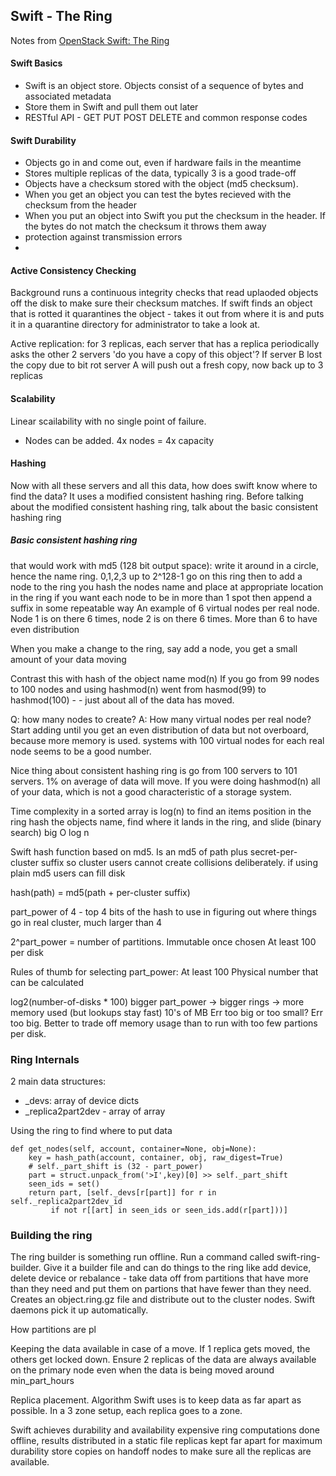 
## Swift - The Ring
Notes from [OpenStack Swift: The Ring](https://www.youtube.com/watch?v=LzaQKKp58JI)

#### Swift Basics
- Swift is an object store.  Objects consist of a sequence of bytes and associated metadata
- Store them in Swift and pull them out later
- RESTful API - GET PUT POST DELETE and common response codes

#### Swift Durability
- Objects go in and come out, even if hardware fails in the meantime
- Stores multiple replicas of the data, typically 3 is a good trade-off
- Objects have a checksum stored with the object (md5 checksum). 
- When you get an object you can test the bytes recieved with the checksum from the header 
- When you put an object into Swift you put the checksum in the header.  If the bytes do not match the checksum it throws them away
- protection against transmission errors
- 
#### Active Consistency Checking
Background runs a continuous integrity checks that read uplaoded objects off the disk to make sure their checksum matches.  If swift finds an object that is rotted it quarantines the object - takes it out from where it is and puts it in a quarantine directory for administrator to take a look at.

Active replication: for 3 replicas, each server that has a replica periodically asks the other 2 servers 'do you have a copy of this object'?
If server B lost the copy due to bit rot server A will push out a fresh copy, now back up to 3 replicas

#### Scalability
Linear scailability with no single point of failure.  
- Nodes can be added.  4x nodes = 4x capacity

#### Hashing
Now with all these servers and all this data, how does swift know where to find the data?
It uses a modified consistent hashing ring. 
Before talking about the modified consistent hashing ring, talk about the basic consistent hashing ring

##### Basic consistent hashing ring
that would work with md5 (128 bit output space): write it around in a circle, hence the name ring.  0,1,2,3 up to 2^128-1 go on this ring
then to add a node to the ring you hash the nodes name and place at appropriate location in the ring
if you want each node to be in more than 1 spot then append a suffix in some repeatable way
An example of 6 virtual nodes per real node. Node 1 is on there 6 times, node 2 is on there 6 times.
More than 6 to have even distribution 

When you make a change to the ring, say add a node, you get a small amount of your data moving

Contrast this with hash of the object name mod(n)
If you go from 99 nodes to 100 nodes and using hashmod(n)
went from hasmod(99) to hashmod(100) -  - just about all of the data has moved.

Q: how many nodes to create? 
A: How many virtual nodes per real node? Start adding until you get an even distribution of data but not overboard, because more memory is used. systems with 100 virtual nodes for each real node seems to be a good number.

Nice thing about consistent hashing ring is go from 100 servers to 101 servers. 1% on average of data will move.
If you were doing hashmod(n) all of your data, which is not a good characteristic of a storage system.

Time complexity in a sorted array is log(n) to find an items position in the ring
hash the objects name, find where it lands in the ring, and slide (binary search) 
big O log n

Swift hash function based on md5. Is an md5 of path plus secret-per-cluster suffix
so cluster users cannot create collisions deliberately.
if using plain md5 users can fill disk 

hash(path) = md5(path + per-cluster suffix)

part_power of 4 - top 4 bits of the hash to use in figuring out where things go
in real cluster, much larger than 4

2^part_power = number of partitions.
Immutable once chosen
At least 100 per disk

Rules of thumb for selecting part_power: 
At least 100 
Physical number that can be calculated

log2(number-of-disks * 100)
bigger part_power -> bigger rings -> more memory used (but lookups stay fast)
10's of MB
Err too big or too small? Err too big.  Better to trade off memory usage than to run with too few partions per disk. 

### Ring Internals
2 main data structures: 
- _devs: array of device dicts
- _replica2part2dev - array of array 

Using the ring to find where to put data
```
def get_nodes(self, account, container=None, obj=None):
    key = hash_path(account, container, obj, raw_digest=True)
    # self._part_shift is (32 - part_power)
    part = struct.unpack_from('>I',key)[0] >> self._part_shift
    seen_ids = set()
    return part, [self._devs[r[part]] for r in self._replica2part2dev_id
         if not r[[art] in seen_ids or seen_ids.add(r[part]))]
```

### Building the ring

The ring builder is something run offline.
Run a command called swift-ring-builder.  Give it a builder file and can do things to the ring like add device, delete device or rebalance - take data off from partitions that have more than they need and put them on partions that have fewer than they need.  Creates an object.ring.gz file and distribute out to the cluster nodes.  Swift daemons pick it up automatically.

How partitions are pl

Keeping the data available in case of a move.
If 1 replica gets moved, the others get locked down.
Ensure 2 replicas of the data are always available on the primary node even when the data is being moved around
min_part_hours

Replica placement. Algorithm Swift uses is to keep data as far apart as possible. In a 3 zone setup, each
replica goes to a zone.

Swift achieves durability and availability
expensive ring computations done offline, results distributed in a static file
replicas kept far apart for maximum durability
store copies on handoff nodes to make sure all the replicas are available.


